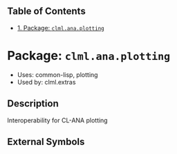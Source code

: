 <div id="table-of-contents">
<h2>Table of Contents</h2>
<div id="text-table-of-contents">
<ul>
<li><a href="#sec-1">1. Package: <code>clml.ana.plotting</code></a></li>
</ul>
</div>
</div>



# Package: `clml.ana.plotting`

-   Uses:
    common-lisp, plotting
-   Used by:
    clml.extras

## Description

Interoperability for CL-ANA plotting

## External Symbols